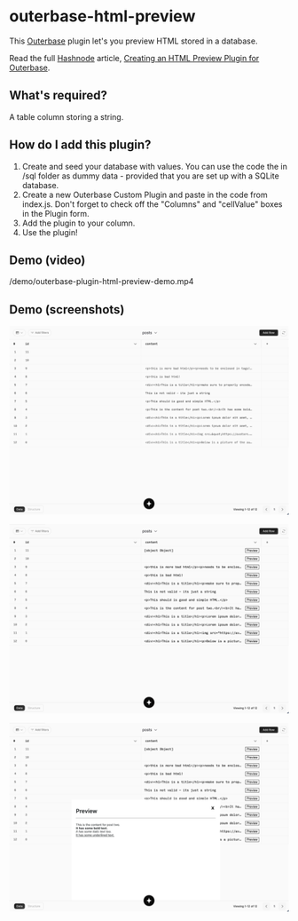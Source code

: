 # outerbase-html-preview

This [Outerbase](https://outerbase.com/) plugin let's you preview HTML stored in a database.

Read the full [Hashnode](https://hashnode.com/) article, [Creating an HTML Preview Plugin for Outerbase]().

## What's required?

A table column storing a string.

## How do I add this plugin?

1. Create and seed your database with values. You can use the code the in /sql folder as dummy data - provided that you are set up with a SQLite database.
2. Create a new Outerbase Custom Plugin and paste in the code from index.js. Don't forget to check off the "Columns" and "cellValue" boxes in the Plugin form.
3. Add the plugin to your column.
4. Use the plugin!


## Demo (video)

/demo/outerbase-plugin-html-preview-demo.mp4

## Demo (screenshots)

![Screenshot of the table before adding the plugin](/demo/outerbase-plugin-html-preview-img-before.png "Before adding the Plugin")

![Screenshot of the table after adding the plugin](/demo/outerbase-plugin-html-preview-img-after.png "After adding the plugin")

![Screenshot of the table while using the plugin](/demo/outerbase-plugin-html-preview-img-during.png "Using the plugin")